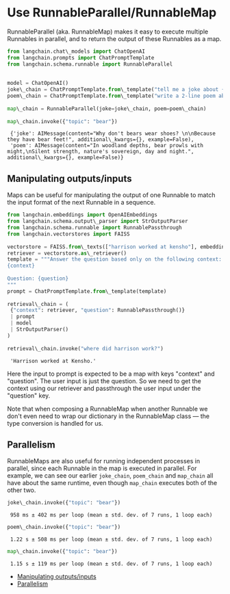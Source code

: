 # Use RunnableParallel/RunnableMap

RunnableParallel (aka. RunnableMap) makes it easy to execute multiple Runnables in parallel, and to return the output of these Runnables as a map.

```python
from langchain.chat\_models import ChatOpenAI  
from langchain.prompts import ChatPromptTemplate  
from langchain.schema.runnable import RunnableParallel  
  
  
model = ChatOpenAI()  
joke\_chain = ChatPromptTemplate.from\_template("tell me a joke about {topic}") | model  
poem\_chain = ChatPromptTemplate.from\_template("write a 2-line poem about {topic}") | model  
  
map\_chain = RunnableParallel(joke=joke\_chain, poem=poem\_chain)  
  
map\_chain.invoke({"topic": "bear"})  

```

```text
 {'joke': AIMessage(content="Why don't bears wear shoes? \n\nBecause they have bear feet!", additional\_kwargs={}, example=False),  
 'poem': AIMessage(content="In woodland depths, bear prowls with might,\nSilent strength, nature's sovereign, day and night.", additional\_kwargs={}, example=False)}  

```

## Manipulating outputs/inputs[​](#manipulating-outputsinputs "Direct link to Manipulating outputs/inputs")

Maps can be useful for manipulating the output of one Runnable to match the input format of the next Runnable in a sequence.

```python
from langchain.embeddings import OpenAIEmbeddings  
from langchain.schema.output\_parser import StrOutputParser  
from langchain.schema.runnable import RunnablePassthrough  
from langchain.vectorstores import FAISS  
  
vectorstore = FAISS.from\_texts(["harrison worked at kensho"], embedding=OpenAIEmbeddings())  
retriever = vectorstore.as\_retriever()  
template = """Answer the question based only on the following context:  
{context}  
  
Question: {question}  
"""  
prompt = ChatPromptTemplate.from\_template(template)  
  
retrieval\_chain = (  
 {"context": retriever, "question": RunnablePassthrough()}   
 | prompt   
 | model   
 | StrOutputParser()  
)  
  
retrieval\_chain.invoke("where did harrison work?")  

```

```text
 'Harrison worked at Kensho.'  

```

Here the input to prompt is expected to be a map with keys "context" and "question". The user input is just the question. So we need to get the context using our retriever and passthrough the user input under the "question" key.

Note that when composing a RunnableMap when another Runnable we don't even need to wrap our dictionary in the RunnableMap class — the type conversion is handled for us.

## Parallelism[​](#parallelism "Direct link to Parallelism")

RunnableMaps are also useful for running independent processes in parallel, since each Runnable in the map is executed in parallel. For example, we can see our earlier `joke_chain`, `poem_chain` and `map_chain` all have about the same runtime, even though `map_chain` executes both of the other two.

```python
joke\_chain.invoke({"topic": "bear"})  

```

```text
 958 ms ± 402 ms per loop (mean ± std. dev. of 7 runs, 1 loop each)  

```

```python
poem\_chain.invoke({"topic": "bear"})  

```

```text
 1.22 s ± 508 ms per loop (mean ± std. dev. of 7 runs, 1 loop each)  

```

```python
map\_chain.invoke({"topic": "bear"})  

```

```text
 1.15 s ± 119 ms per loop (mean ± std. dev. of 7 runs, 1 loop each)  

```

- [Manipulating outputs/inputs](#manipulating-outputsinputs)
- [Parallelism](#parallelism)
